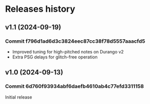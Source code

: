 # Releases history

## v1.1 (2024-09-19)

### Commit f796d1ad6d3c3824eec87cc38f78d5557aaacfd5

- Improved tuning for high-pitched notes on Durango v2
- Extra PSG delays for glitch-free operation

## v1.0 (2024-09-13)

### Commit 6d760f93934abf6daefb4610ab4c77efd3311158

Initial release
